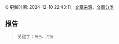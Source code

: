 :alarm_clock: 更新时间: 2024-12-10 22:43:11。[文章来源](/README.md)、[文章分类](/TAGS.md)

## 报告


> 关键字：`报告`、`月报`



